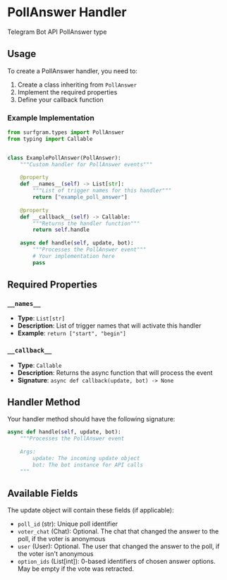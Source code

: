 # PollAnswer Handler

Telegram Bot API PollAnswer type

## Usage

To create a PollAnswer handler, you need to:

1. Create a class inheriting from `PollAnswer`
2. Implement the required properties
3. Define your callback function

### Example Implementation

```python
from surfgram.types import PollAnswer
from typing import Callable


class ExamplePollAnswer(PollAnswer):
    """Custom handler for PollAnswer events"""
    
    @property
    def __names__(self) -> List[str]:
        """List of trigger names for this handler"""
        return ["example_poll_answer"]
    
    @property
    def __callback__(self) -> Callable:
        """Returns the handler function"""
        return self.handle
    
    async def handle(self, update, bot):
        """Processes the PollAnswer event"""
        # Your implementation here
        pass
```

## Required Properties

### `__names__`
- **Type**: `List[str]`
- **Description**: List of trigger names that will activate this handler
- **Example**: `return ["start", "begin"]`

### `__callback__`
- **Type**: `Callable`
- **Description**: Returns the async function that will process the event
- **Signature**: `async def callback(update, bot) -> None`

## Handler Method

Your handler method should have the following signature:

```python
async def handle(self, update, bot):
    """Processes the PollAnswer event
    
    Args:
        update: The incoming update object
        bot: The bot instance for API calls
    """
```

## Available Fields

The update object will contain these fields (if applicable):

- `poll_id` (str): Unique poll identifier
- `voter_chat` (Chat): Optional. The chat that changed the answer to the poll, if the voter is anonymous
- `user` (User): Optional. The user that changed the answer to the poll, if the voter isn't anonymous
- `option_ids` (List[int]): 0-based identifiers of chosen answer options. May be empty if the vote was retracted.
